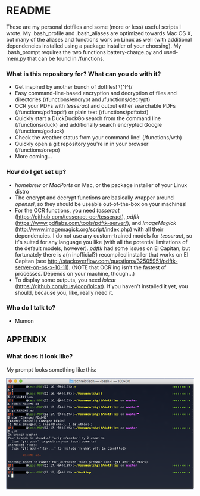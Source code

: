 # README #

These are my personal dotfiles and some (more or less) useful scripts I wrote. My .bash_profile and .bash_aliases are optimized towards Mac OS X, but many of the aliases and functions work on Linux as well (with additional dependencies installed using a package installer of your choosing). My .bash_prompt requires the two functions battery-charge.py and used-mem.py that can be found in /functions.

### What is this repository for? What can you do with it? ###

* Get inspired by another bunch of dotfiles! \\(^l^)/
* Easy command-line-based encryption and decryption of files and directories (/functions/encrypt and /functions/decrypt)
* OCR your PDFs with _tesseract_ and output either searchable PDFs (/functions/pdftopdf) or plain text (/functions/pdftotxt)
* Quickly start a DuckDuckGo search from the command line (/functions/duck) and additionally search encrypted Google (/functions/goduck)
* Check the weather status from your command line! (/functions/wth)
* Quickly open a git repository you're in in your browser (/functions/orepo)
* More coming...

### How do I get set up? ###

* _homebrew_ or _MacPorts_ on Mac, or the package installer of your Linux distro
* The encrypt and decrypt functions are basically wrapper around _openssl_, so they should be useable out-of-the-box on your machines!
* For the OCR functions, you need _tesseract_ (https://github.com/tesseract-ocr/tesseract), _pdftk_ (https://www.pdflabs.com/tools/pdftk-server/), and _ImageMagick_ (http://www.imagemagick.org/script/index.php) with all their dependencies. I do not use any custom-trained models for _tesseract_, so it's suited for any language you like (with all the potential limitations of the default models, however). _pdftk_ had some issues on El Capitan, but fortunately there is a(n inofficial?) recompiled installer that works on El Capitan (see http://stackoverflow.com/questions/32505951/pdftk-server-on-os-x-10-11).
(NOTE that OCR'ing isn't the fastest of processes. Depends on your machine, though...)
* To display some outputs, you need _lolcat_ (https://github.com/busyloop/lolcat). If you haven't installed it yet, you should, because you, like, really need it.

### Who do I talk to? ###

* Mumon


## APPENDIX ##

### What does it look like? ###

My prompt looks something like this:

![Bash prompt](bash_prompt.png)